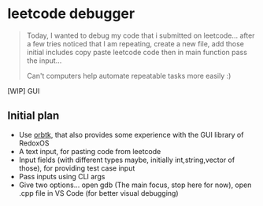 # leetcode debugger

> Today, I wanted to debug my code that i submitted on leetcode... after a few tries noticed that I am repeating, create a new file, add those initial includes copy paste leetcode code then in main function pass the input...
>
> Can't computers help automate repeatable tasks more easily :)

[WIP] GUI

## Initial plan

* Use [orbtk](https://lib.rs/crates/orbtk), that also provides some experience with the GUI library of RedoxOS
* A text input, for pasting code from leetcode
* Input fields (with different types maybe, initially int,string,vector of those), for providing test case input
* Pass inputs using CLI args
* Give two options... open gdb (The main focus, stop here for now), open .cpp file in VS Code (for better visual debugging)

